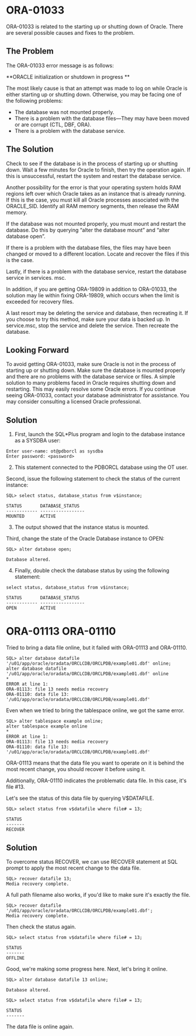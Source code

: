 # ORA-01033
ORA-01033 is related to the starting up or shutting down of Oracle. There are several possible causes and fixes to the problem.

## The Problem
The ORA-01033 error message is as follows:

**ORACLE initialization or shutdown in progress **

The most likely cause is that an attempt was made to log on while Oracle is either starting up or shutting down. Otherwise, you may be facing one of the following problems:

* The database was not mounted properly.
* There is a problem with the database files—They may have been moved or are corrupt (CTL, DBF, ORA).
* There is a problem with the database service.

## The Solution
Check to see if the database is in the process of starting up or shutting down. Wait a few minutes for Oracle to finish, then try the operation again. If this is unsuccessful, restart the system and restart the database service.

Another possibility for the error is that your operating system holds RAM regions left over which Oracle takes as an instance that is already running. If this is the case, you must kill all Oracle processes associated with the ORACLE_SID. Identify all RAM memory segments, then release the RAM memory.

If the database was not mounted properly, you must mount and restart the database. Do this by querying “alter the database mount” and “alter database open”.

If there is a problem with the database files, the files may have been changed or moved to a different location. Locate and recover the files if this is the case.

Lastly, if there is a problem with the database service, restart the database service in services. msc.

In addition, if you are getting ORA-19809 in addition to ORA-01033, the solution may lie within fixing ORA-19809, which occurs when the limit is exceeded for recovery files.

A last resort may be deleting the service and database, then recreating it. If you choose to try this method, make sure your data is backed up. In service.msc, stop the service and delete the service. Then recreate the database.

## Looking Forward 
To avoid getting ORA-01033, make sure Oracle is not in the process of starting up or shutting down. Make sure the database is mounted properly and there are no problems with the database service or files. A simple solution to  many problems faced in Oracle requires shutting down and restarting. This may easily resolve some Oracle errors. If you continue seeing ORA-01033, contact your database administrator for assistance. You may consider consulting a licensed Oracle professional.

## Solution

1. First, launch the SQL*Plus program and login to the database instance as a SYSDBA user:
```
Enter user-name: ot@pdborcl as sysdba
Enter password: <password>

```

2. This statement connected to the PDBORCL database using the OT user.

Second, issue the following statement to check the status of the current instance:

```
SQL> select status, database_status from v$instance;

STATUS       DATABASE_STATUS
------------ -----------------
MOUNTED      ACTIVE
```

3. The output showed that the instance status is mounted.

Third, change the state of the Oracle Database instance to OPEN:

```
SQL> alter database open;

Database altered.
```

4. Finally, double check the database status by using the following statement:
```
select status, database_status from v$instance;

STATUS       DATABASE_STATUS
------------ -----------------
OPEN         ACTIVE
```

# ORA-01113 ORA-01110

Tried to bring a data file online, but it failed with ORA-01113 and ORA-01110.

```
SQL> alter database datafile '/u01/app/oracle/oradata/ORCLCDB/ORCLPDB/example01.dbf' online;
alter database datafile '/u01/app/oracle/oradata/ORCLCDB/ORCLPDB/example01.dbf' online
*
ERROR at line 1:
ORA-01113: file 13 needs media recovery
ORA-01110: data file 13:
'/u01/app/oracle/oradata/ORCLCDB/ORCLPDB/example01.dbf'
```

Even when we tried to bring the tablespace online, we got the same error.

```
SQL> alter tablespace example online;
alter tablespace example online
*
ERROR at line 1:
ORA-01113: file 13 needs media recovery
ORA-01110: data file 13:
'/u01/app/oracle/oradata/ORCLCDB/ORCLPDB/example01.dbf'
```

ORA-01113 means that the data file you want to operate on it is behind the most recent change, you should recover it before using it.

Additionally, ORA-01110 indicates the problematic data file. In this case, it's file #13.

Let's see the status of this data file by querying V$DATAFILE.

```
SQL> select status from v$datafile where file# = 13;

STATUS
-------
RECOVER
```

## Solution
To overcome status RECOVER, we can use RECOVER statement at SQL prompt to apply the most recent change to the data file.

```
SQL> recover datafile 13;
Media recovery complete.
```

A full path filename also works, if you'd like to make sure it's exactly the file.
```
SQL> recover datafile '/u01/app/oracle/oradata/ORCLCDB/ORCLPDB/example01.dbf';
Media recovery complete.
```

Then check the status again.
```
SQL> select status from v$datafile where file# = 13;

STATUS
-------
OFFLINE
```

Good, we're making some progress here. Next, let's bring it online.
```
SQL> alter database datafile 13 online;

Database altered.

SQL> select status from v$datafile where file# = 13;

STATUS
-------
```

The data file is online again.
